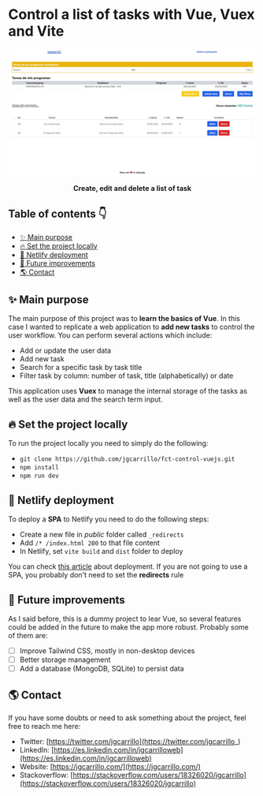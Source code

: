# Control a list of tasks with Vue, Vuex and Vite

![image](docs/cover.JPG)

<div align="center">
    <b>Create, edit and delete a list of task</b>
</div>

## Table of contents 👇

- [✨ Main purpose](#-main-purpose)
- [🔥 Set the project locally](#-set-the-project-locally)
- [🚀 Netlify deployment](#-netlify-deployment)
- [🎢 Future improvements](#-future-improvements)
- [🌎 Contact](#-contact)

## ✨ Main purpose

The main purpose of this project was to **learn the basics of Vue**. In this case I wanted to replicate a web application to **add new tasks** to control the user workflow. You can perform several actions which include:

- Add or update the user data
- Add new task
- Search for a specific task by task title
- Filter task by column: number of task, title (alphabetically) or date

This application uses **Vuex** to manage the internal storage of the tasks as well as the user data and the search term input.

## 🔥 Set the project locally

To run the project locally you need to simply do the following:

- `git clone https://github.com/jgcarrillo/fct-control-vuejs.git`
- `npm install`
- `npm run dev`

## 🚀 Netlify deployment

To deploy a **SPA** to Netlify you need to do the following steps:

- Create a new file in _public_ folder called `_redirects`
- Add `/* /index.html 200` to that file content
- In Netlify, set `vite build` and `dist` folder to deploy

You can check [this article](https://www.netlify.com/blog/how-to-deploy-vue-3-and-vite-app-in-5-minutes/) about deployment. If you are not going to use a SPA, you probably don't need to set the **redirects** rule

## 🎢 Future improvements

As I said before, this is a dummy project to lear Vue, so several features could be added in the future to make the app more robust. Probably some of them are:

- [ ] Improve Tailwind CSS, mostly in non-desktop devices
- [ ] Better storage management
- [ ] Add a database (MongoDB, SQLite) to persist data

## 🌎 Contact

If you have some doubts or need to ask something about the project, feel free to reach me here:

- Twitter: [https://twitter.com/jgcarrillo](https://twitter.com/jgcarrillo_)
- LinkedIn: [https://es.linkedin.com/in/jgcarrilloweb](https://es.linkedin.com/in/jgcarrilloweb)
- Website: [https://jgcarrillo.com/](https://jgcarrillo.com/)
- Stackoverflow: [https://stackoverflow.com/users/18326020/jgcarrillo](https://stackoverflow.com/users/18326020/jgcarrillo)
